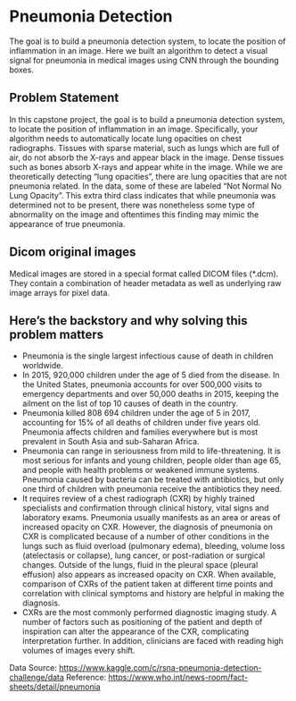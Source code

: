 # Pneumonia Detection
The goal is to build a pneumonia detection system, to locate the position of inflammation in an image. Here we built an algorithm to detect a visual signal for pneumonia in medical images using CNN through the bounding boxes.

## Problem Statement
In this capstone project, the goal is to build a pneumonia detection system, to locate the position of inflammation in an image. Specifically, your algorithm needs to automatically locate lung opacities on chest radiographs. Tissues with sparse material, such as lungs which are full of air, do not absorb the X-rays and appear black in the image. Dense tissues such as bones absorb X-rays and appear white in the image. While we are theoretically detecting “lung opacities”, there are lung opacities that are not pneumonia related. In the data, some of these are labeled “Not Normal No Lung Opacity”. This extra third class indicates that while pneumonia was determined not to be present, there was nonetheless some type of abnormality on the image and oftentimes this finding may mimic the appearance of true pneumonia.

## Dicom original images
Medical images are stored in a special format called DICOM files (*.dcm). They contain a combination of header metadata as well as underlying raw image arrays for pixel data.

## Here’s the backstory and why solving this problem matters
- Pneumonia is the single largest infectious cause of death in children worldwide.
- In 2015, 920,000 children under the age of 5 died from the disease. In the United States, pneumonia accounts for over 500,000 visits to emergency departments and over 50,000 deaths in 2015, keeping the ailment on the list of top 10 causes of death in the country.
- Pneumonia killed 808 694 children under the age of 5 in 2017, accounting for 15% of all deaths of children under five years old. Pneumonia affects children and families everywhere but is most prevalent in South Asia and sub-Saharan Africa.
- Pneumonia can range in seriousness from mild to life-threatening. It is most serious for infants and young children, people older than age 65, and people with health problems or weakened immune systems. Pneumonia caused by bacteria can be treated with antibiotics, but only one third of children with pneumonia receive the antibiotics they need.
- It requires review of a chest radiograph (CXR) by highly trained specialists and confirmation through clinical history, vital signs and laboratory exams. Pneumonia usually manifests as an area or areas of increased opacity on CXR. However, the diagnosis of pneumonia on CXR is complicated because of a number of other conditions in the lungs such as fluid overload (pulmonary edema), bleeding, volume loss (atelectasis or collapse), lung cancer, or post-radiation or surgical changes. Outside of the lungs, fluid in the pleural space (pleural effusion) also appears as increased opacity on CXR. When available, comparison of CXRs of the patient taken at different time points and correlation with clinical symptoms and history are helpful in making the diagnosis.
- CXRs are the most commonly performed diagnostic imaging study. A number of factors such as positioning of the patient and depth of inspiration can alter the appearance of the CXR, complicating interpretation further. In addition, clinicians are faced with reading high volumes of images every shift.


Data Source: https://www.kaggle.com/c/rsna-pneumonia-detection-challenge/data
Reference: https://www.who.int/news-room/fact-sheets/detail/pneumonia
